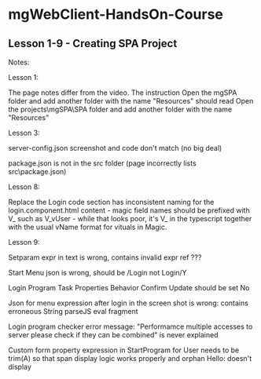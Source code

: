 # mgWebClient-HandsOn-Course
## Lesson 1-9 - Creating SPA Project


Notes:

Lesson 1:

The page notes differ from the video.
The instruction Open the mgSPA folder and add another folder with the name "Resources" should read
Open the projects\mgSPA\SPA folder and add another folder with the name "Resources"


Lesson 3:

server-config.json screenshot and code don't match
(no big deal)

package.json is not in the src folder (page incorrectly lists src\package.json)


Lesson 8:

Replace the Login code section has inconsistent naming for the login.component.html content - magic field names should be prefixed with V_
such as V_vUser - while that looks poor, it's V_ in the typescript together with the usual vName format for vituals in Magic.


Lesson 9:

Setparam expr in text is wrong, contains invalid expr ref ???

Start Menu json is wrong, should be /Login not Login/Y

Login Program Task Properties Behavior Confirm Update should be set No

Json for menu expression after login in the screen shot is wrong: contains erroneous String parseJS eval fragment

Login program checker error message:
"Performamce multiple accesses to server please check if they can be combined" is never explained

Custom form property expression in StartProgram for User needs to be trim(A) so that span display logic works properly and orphan Hello: doesn't display


